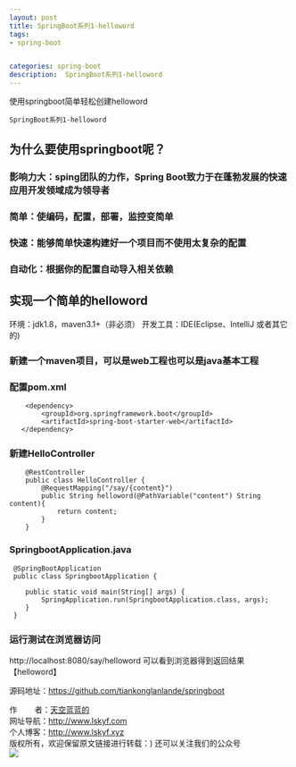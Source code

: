 ```yaml
---
layout: post
title: SpringBoot系列1-helloword
tags:
- spring-boot


categories: spring-boot
description:  SpringBoot系列1-helloword
---
```

使用springboot简单轻松创建helloword
<!-- more -->
	SpringBoot系列1-helloword

##	为什么要使用springboot呢？ ##
### 影响力大：sping团队的力作，Spring Boot致力于在蓬勃发展的快速应用开发领域成为领导者 ###
### 简单：使编码，配置，部署，监控变简单 ###
### 快速：能够简单快速构建好一个项目而不使用太复杂的配置 ###
### 自动化：根据你的配置自动导入相关依赖 ###


##	实现一个简单的helloword  ##

环境：jdk1.8，maven3.1+（非必须）
开发工具：IDE(Eclipse、IntelliJ 或者其它的)
### 新建一个maven项目，可以是web工程也可以是java基本工程 ###

### 配置pom.xml ###
```
    <dependency>
        <groupId>org.springframework.boot</groupId>
        <artifactId>spring-boot-starter-web</artifactId>
   </dependency>
```
### 新建HelloController ###
```
    @RestController
    public class HelloController {
        @RequestMapping("/say/{content}")
        public String helloword(@PathVariable("content") String content){
            return content;
        }
    }
```
### SpringbootApplication.java ###
```
 @SpringBootApplication
 public class SpringbootApplication {

 	public static void main(String[] args) {
 		SpringApplication.run(SpringbootApplication.class, args);
 	}
 }

```

### 运行测试在浏览器访问 ###
http://localhost:8080/say/helloword
可以看到浏览器得到返回结果【helloword】

源码地址：<a href="https://github.com/tiankonglanlande/springboot" target="_blank">https://github.com/tiankonglanlande/springboot</a> <br>

作&nbsp;&nbsp;&nbsp;&nbsp;&nbsp;&nbsp;&nbsp;&nbsp;者：<a href="#">天空蓝蓝的</a> <br>
网址导航：<a href="http://www.lskyf.com" target="_blank">http://www.lskyf.com</a> <br>
个人博客：<a href="http://www.lskyf.xyz" target="_blank">http://www.lskyf.xyz</a> <br>
版权所有，欢迎保留原文链接进行转载：)
还可以关注我们的公众号<br>
<img src="{{ site.assets }}/images/gongzonghao/天空唯美.jpg"/>